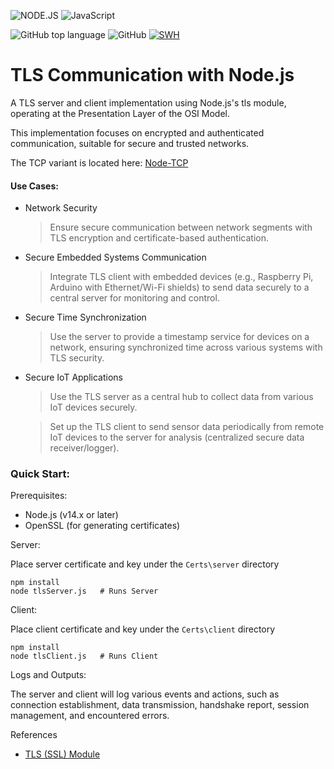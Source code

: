 ![NODE.JS](https://img.shields.io/badge/NODE.JS-%2343853D.svg?&style=plastic&logo=node.js&logoColor=white) ![JavaScript](https://img.shields.io/badge/JavaScript-323330?style=plastic&logo=javascript&logoColor=f7df1e)

![GitHub top language](https://img.shields.io/github/languages/top/Ramy-Badr-Ahmed/node-tls?color=yellow)
![GitHub](https://img.shields.io/github/license/Ramy-Badr-Ahmed/node-tls?color=lightblue)
[![SWH](https://archive.softwareheritage.org/badge/swh:1:dir:8017c373f704257957a1cc9b5044c7347651b899/)](https://archive.softwareheritage.org/swh:1:dir:8017c373f704257957a1cc9b5044c7347651b899;origin=https://github.com/Ramy-Badr-Ahmed/node-tls;visit=swh:1:snp:eec57a10aaa0a231ac22e6c8a476c167a0669b66;anchor=swh:1:rev:0b48c4c274fb30ea4c7913f1d77083f9e2baa888)


# TLS Communication with Node.js

A TLS server and client implementation using Node.js's tls module, operating at the Presentation Layer of the OSI Model. 

This implementation focuses on encrypted and authenticated communication, suitable for secure and trusted networks.

The TCP variant is located here: [Node-TCP](https://github.com/Ramy-Badr-Ahmed/node-tcp)

#### Use Cases:

- Network Security

    > Ensure secure communication between network segments with TLS encryption and certificate-based authentication.

- Secure Embedded Systems Communication

    > Integrate TLS client with embedded devices (e.g., Raspberry Pi, Arduino with Ethernet/Wi-Fi shields) to send data securely to a central server for monitoring and control.

- Secure Time Synchronization

    > Use the server to provide a timestamp service for devices on a network, ensuring synchronized time across various systems with TLS security.

- Secure IoT Applications

    > Use the TLS server as a central hub to collect data from various IoT devices securely.
    
    > Set up the TLS client to send sensor data periodically from remote IoT devices to the server for analysis (centralized secure data receiver/logger).

### Quick Start:

Prerequisites:

- Node.js (v14.x or later)
- OpenSSL (for generating certificates)

Server:

Place server certificate and key under the `Certs\server` directory

```shell
npm install
node tlsServer.js   # Runs Server
```  

Client:

Place client certificate and key under the `Certs\client` directory

```shell
npm install
node tlsClient.js   # Runs Client
```  

Logs and Outputs:

The server and client will log various events and actions, such as connection establishment, data transmission, handshake report, session management, and encountered errors.

References

- [TLS (SSL) Module](https://nodejs.org/api/tls.html)
